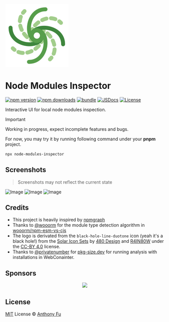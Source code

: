 ![](./packages/node-modules-inspector/src/app/public/favicon.svg)

# Node Modules Inspector

[![npm version][npm-version-src]][npm-version-href]
[![npm downloads][npm-downloads-src]][npm-downloads-href]
[![bundle][bundle-src]][bundle-href]
[![JSDocs][jsdocs-src]][jsdocs-href]
[![License][license-src]][license-href]

Interactive UI for local node modules inspection.

> [!IMPORTANT]
> Working in progress, expect incomplete features and bugs.

For now, you may try it by running following command under your **pnpm** project.

```bash
npx node-modules-inspector
```

## Screenshots

> Screenshots may not reflect the current state

![Image](https://github.com/user-attachments/assets/80ce6f9d-26fb-4fcf-8c51-e3d2b6f9f24c)
![Image](https://github.com/user-attachments/assets/6de8614c-2663-4c69-bd1e-96e8e66673a7)
![Image](https://github.com/user-attachments/assets/b3efa459-6a6a-41c4-a9cd-5afac9268bf8)

## Credits

- This project is heavily inspired by [npmgraph](https://npmgraph.js.org/)
- Thanks to [@wooorm](https://github.com/wooorm) for the module type detection algorithm in [wooorm/npm-esm-vs-cjs](https://github.com/wooorm/npm-esm-vs-cjs)
- The logo is derivated from the `black-hole-line-duotone` icon (yeah it's a black hole!) from the [Solar Icon Sets](https://www.figma.com/community/file/1166831539721848736/solar-icons-set) by [480 Design](https://www.figma.com/@480design) and [R4IN80W](https://www.figma.com/@voidrainbow) under the [CC-BY 4.0](https://creativecommons.org/licenses/by/4.0/) license.
- Thanks to [@privatenumber](https://github.com/privatenumber) for [pkg-size.dev](https://pkg-size.dev/) for running analysis with installations in WebConainter.

## Sponsors

<p align="center">
  <a href="https://cdn.jsdelivr.net/gh/antfu/static/sponsors.svg">
    <img src='https://cdn.jsdelivr.net/gh/antfu/static/sponsors.svg'/>
  </a>
</p>

## License

[MIT](./LICENSE) License © [Anthony Fu](https://github.com/antfu)

<!-- Badges -->

[npm-version-src]: https://img.shields.io/npm/v/node-modules-inspector?style=flat&colorA=080f12&colorB=1fa669
[npm-version-href]: https://npmjs.com/package/node-modules-inspector
[npm-downloads-src]: https://img.shields.io/npm/dm/node-modules-inspector?style=flat&colorA=080f12&colorB=1fa669
[npm-downloads-href]: https://npmjs.com/package/node-modules-inspector
[bundle-src]: https://img.shields.io/bundlephobia/minzip/node-modules-inspector?style=flat&colorA=080f12&colorB=1fa669&label=minzip
[bundle-href]: https://bundlephobia.com/result?p=node-modules-inspector
[license-src]: https://img.shields.io/github/license/antfu/node-modules-inspector.svg?style=flat&colorA=080f12&colorB=1fa669
[license-href]: https://github.com/antfu/node-modules-inspector/blob/main/LICENSE
[jsdocs-src]: https://img.shields.io/badge/jsdocs-reference-080f12?style=flat&colorA=080f12&colorB=1fa669
[jsdocs-href]: https://www.jsdocs.io/package/node-modules-inspector
